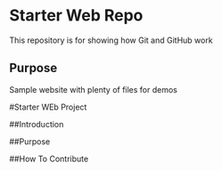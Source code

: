 # Starter Web Repo

This repository is for showing how Git and GitHub work

## Purpose

Sample website with plenty of files for demos

#Starter WEb Project


##Introduction

##Purpose


##How To Contribute 
